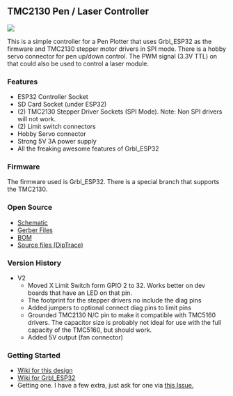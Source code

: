 ## TMC2130 Pen / Laser Controller

![](https://github.com/bdring/Grbl_ESP32_TMC2130_Plotter_Controller/blob/master/V2/docs/PCB_V2.jpg)

This is a simple controller for a Pen Plotter that uses Grbl_ESP32 as the firmware and TMC2130 stepper motor drivers in SPI mode. There is a hobby servo connector for pen up/down control. The PWM signal (3.3V TTL) on that could also be used to control a laser module.

### Features

- ESP32 Controller Socket
- SD Card Socket (under ESP32)
- (2) TMC2130 Stepper Driver Sockets (SPI Mode). Note: Non SPI drivers will not work.
- (2) Limit switch connectors
- Hobby Servo connector
- Strong 5V 3A power supply
- All the freaking awesome features of Grbl_ESP32

### Firmware

The firmware used is Grbl_ESP32. There is a special branch that supports the TMC2130.

### Open Source

- [Schematic](https://github.com/bdring/Grbl_ESP32_TMC2130_Plotter_Controller/blob/master/V2/docs/schematic_v2.pdf)
- [Gerber Files](https://github.com/bdring/Grbl_ESP32_TMC2130_Plotter_Controller/tree/master/gerbers)
- [BOM](https://github.com/bdring/Grbl_ESP32_TMC2130_Plotter_Controller/blob/master/docs/BOM.csv)
- [Source files (DipTrace)](https://github.com/bdring/Grbl_ESP32_TMC2130_Plotter_Controller/tree/master/source)

### Version History

- V2
   - Moved X Limit Switch form GPIO 2 to 32. Works better on dev boards that have an LED on that pin.
   - The footprint for the stepper drivers no include the diag pins
   - Added jumpers to optional connect diag pins to limit pins
   - Grounded TMC2130 N/C pin to make it compatible with TMC5160 drivers. The capacitor size is probably not ideal for use with the full capacity of the TMC5160, but should work.
   - Added 5V output (fan connector)



### Getting Started

- [Wiki for this design](https://github.com/bdring/Grbl_ESP32_TMC2130_Plotter_Controller/wiki)
- [Wiki for Grbl_ESP32](https://github.com/bdring/Grbl_Esp32/wiki)
- Getting one. I have a few extra, just ask for one via [this Issue.](https://github.com/bdring/Grbl_ESP32_TMC2130_Plotter_Controller/issues/1) 
